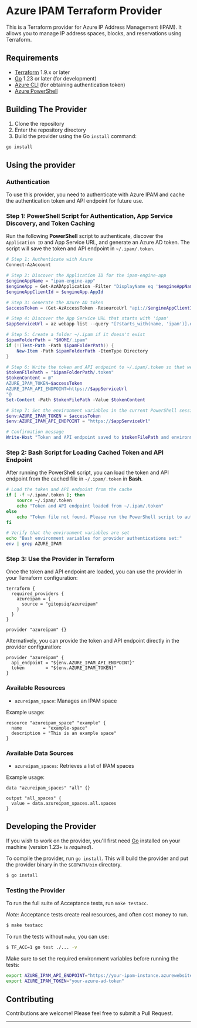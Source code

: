 
# Azure IPAM Terraform Provider

This is a Terraform provider for Azure IP Address Management (IPAM). It allows you to manage IP address spaces, blocks, and reservations using Terraform.

## Requirements

- [Terraform](https://www.terraform.io/downloads.html) 1.9.x or later
- [Go](https://golang.org/doc/install) 1.23 or later (for development)
- [Azure CLI](https://docs.microsoft.com/en-us/cli/azure/install-azure-cli) (for obtaining authentication token)
- [Azure PowerShell](https://docs.microsoft.com/en-us/powershell/azure/new-azureps-module-az)

## Building The Provider

1. Clone the repository
2. Enter the repository directory
3. Build the provider using the Go `install` command:

```sh
go install
```

## Using the provider

### Authentication

To use this provider, you need to authenticate with Azure IPAM and cache the authentication token and API endpoint for future use.

### Step 1: PowerShell Script for Authentication, App Service Discovery, and Token Caching

Run the following **PowerShell** script to authenticate, discover the `Application ID` and App Service URL, and generate an Azure AD token. The script will save the token and API endpoint in `~/.ipam/.token`.

```powershell
# Step 1: Authenticate with Azure
Connect-AzAccount

# Step 2: Discover the Application ID for the ipam-engine-app
$engineAppName = "ipam-engine-app"
$engineApp = Get-AzADApplication -Filter "DisplayName eq '$engineAppName'"
$engineAppClientId = $engineApp.AppId

# Step 3: Generate the Azure AD token
$accessToken = (Get-AzAccessToken -ResourceUrl "api://$engineAppClientId").Token

# Step 4: Discover the App Service URL that starts with 'ipam'
$appServiceUrl = az webapp list --query "[?starts_with(name, 'ipam')].defaultHostName" -o tsv

# Step 5: Create a folder ~/.ipam if it doesn't exist
$ipamFolderPath = "$HOME/.ipam"
if (!(Test-Path -Path $ipamFolderPath)) {
    New-Item -Path $ipamFolderPath -ItemType Directory
}

# Step 6: Write the token and API endpoint to ~/.ipam/.token so that we can easly load it in bash
$tokenFilePath = "$ipamFolderPath/.token"
$tokenContent = @"
AZURE_IPAM_TOKEN=$accessToken
AZURE_IPAM_API_ENDPOINT=https://$appServiceUrl
"@
Set-Content -Path $tokenFilePath -Value $tokenContent

# Step 7: Set the environment variables in the current PowerShell session in case you want to run the tests from PowerShell
$env:AZURE_IPAM_TOKEN = $accessToken
$env:AZURE_IPAM_API_ENDPOINT = "https://$appServiceUrl"

# Confirmation message
Write-Host "Token and API endpoint saved to $tokenFilePath and environment variables set."
```

### Step 2: Bash Script for Loading Cached Token and API Endpoint

After running the PowerShell script, you can load the token and API endpoint from the cached file in `~/.ipam/.token` in **Bash**.

```bash
# Load the token and API endpoint from the cache
if [ -f ~/.ipam/.token ]; then
    source ~/.ipam/.token
    echo "Token and API endpoint loaded from ~/.ipam/.token"
else
    echo "Token file not found. Please run the PowerShell script to authenticate and cache the token."
fi

# Verify that the environment variables are set
echo "Bash environment variables for provider authentications set:"
env | grep AZURE_IPAM
```

### Step 3: Use the Provider in Terraform

Once the token and API endpoint are loaded, you can use the provider in your Terraform configuration:

```hcl
terraform {
  required_providers {
    azureipam = {
      source = "gitopsiq/azureipam"
    }
  }
}

provider "azureipam" {}
```

Alternatively, you can provide the token and API endpoint directly in the provider configuration:

```hcl
provider "azureipam" {
  api_endpoint = "${env.AZURE_IPAM_API_ENDPOINT}"
  token        = "${env.AZURE_IPAM_TOKEN}"
}
```

### Available Resources

- `azureipam_space`: Manages an IPAM space

Example usage:

```hcl
resource "azureipam_space" "example" {
  name        = "example-space"
  description = "This is an example space"
}
```

### Available Data Sources

- `azureipam_spaces`: Retrieves a list of IPAM spaces

Example usage:

```hcl
data "azureipam_spaces" "all" {}

output "all_spaces" {
  value = data.azureipam_spaces.all.spaces
}
```

## Developing the Provider

If you wish to work on the provider, you'll first need [Go](http://www.golang.org) installed on your machine (version 1.23+ is *required*).

To compile the provider, run `go install`. This will build the provider and put the provider binary in the `$GOPATH/bin` directory.

```sh
$ go install
```

### Testing the Provider

To run the full suite of Acceptance tests, run `make testacc`.

*Note:* Acceptance tests create real resources, and often cost money to run.

```sh
$ make testacc
```

To run the tests without `make`, you can use:

```sh
$ TF_ACC=1 go test ./... -v
```

Make sure to set the required environment variables before running the tests:

```sh
export AZURE_IPAM_API_ENDPOINT="https://your-ipam-instance.azurewebsites.net"
export AZURE_IPAM_TOKEN="your-azure-ad-token"
```

## Contributing

Contributions are welcome! Please feel free to submit a Pull Request.

---
